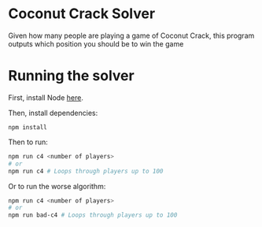 # Coconut Crack Solver
Given how many people are playing a game of Coconut Crack, this program outputs which position you should be to win the game

# Running the solver
First, install Node [here](https://docs.npmjs.com/downloading-and-installing-node-js-and-npm).

Then, install dependencies:
```
npm install
```

Then to run:
```bash
npm run c4 <number of players>
# or
npm run c4 # Loops through players up to 100
```

Or to run the worse algorithm:
```bash
npm run c4 <number of players>
# or
npm run bad-c4 # Loops through players up to 100
```